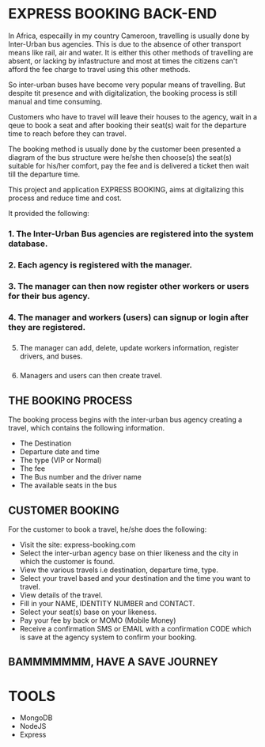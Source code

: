 # EXPRESS BOOKING BACK-END

In Africa, especailly in my country Cameroon, travelling is usually done by Inter-Urban bus agencies. This is due to the absence of other transport means like rail, air and water. It is either this other methods of travelling are absent, or lacking by infastructure and most at times the citizens can't afford the fee charge to travel using this other methods.

So inter-urban buses have become very popular means of travelling. But despite tit presence and with digitalization, the booking process is still manual and time consuming.

Customers who have to travel will leave their houses to the agency, wait in a qeue to book a seat and after booking their seat(s) wait for the departure time to reach before they can travel.

The booking method is usually done by the customer been presented a diagram of the bus structure  were he/she then choose(s) the seat(s) suitable for his/her comfort, pay the fee and is delivered a ticket then wait till the departure time.

This project and application EXPRESS BOOKING, aims at digitalizing this process and reduce time and cost.

It provided the following:

### 1. The Inter-Urban Bus agencies are registered into the system database.

### 2. Each agency is registered with the manager.

### 3. The manager can then now register other workers or users for their bus agency.

### 4. The manager and workers (users) can signup or login after they are registered.

###
 5. The manager can add, delete, update workers information, register drivers, and buses.

###
 6. Managers and users can then create travel.


## THE BOOKING PROCESS

 The booking process begins with the inter-urban bus agency creating a travel, which contains the following information.

 - The Destination
 - Departure date and time
 - The type (VIP or Normal)
 - The fee
 - The Bus number and the driver name
 - The available seats in the bus

## CUSTOMER BOOKING
For the customer to book a travel, he/she does the following:

  - Visit the site: express-booking.com
  - Select the inter-urban agency base on thier likeness and the city in which the customer is found.
  - View the various travels i.e destination, departure time, type.
  - Select your travel based and your destination and the time you want to travel.
  - View details of the travel.
  - Fill in your NAME, IDENTITY NUMBER and CONTACT.
  - Select your seat(s) base on your likeness.
  - Pay your fee by back or MOMO (Mobile Money)
  - Receive a confirmation SMS or EMAIL with a confirmation CODE which is save at the agency system to confirm your booking.

## BAMMMMMMM, HAVE A SAVE JOURNEY

# TOOLS

  - MongoDB
  - NodeJS
  - Express